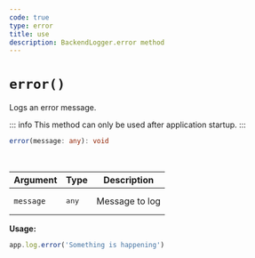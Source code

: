 ```yaml
---
code: true
type: error
title: use
description: BackendLogger.error method
---
```


# `error()`

Logs an error message.

::: info
This method can only be used after application startup.
:::

```ts
error(message: any): void
```

<br/>

| Argument  | Type           | Description    |
|-----------|----------------|----------------|
| `message` | <pre>any</pre> | Message to log |

**Usage:**

```js
app.log.error('Something is happening')
```
